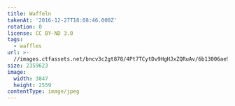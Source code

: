 ```yaml
---
title: Waffeln
takenAt: '2016-12-27T18:08:46.000Z'
rotation: 0
license: CC BY-ND 3.0
tags:
  - waffles
url: >-
  //images.ctfassets.net/bncv3c2gt878/4Pt7TCytDv9HgHJxZQRuAv/6b13006ae97dc82ac4956b59255edf9b/waffeln_31106806433_o
size: 2359623
image:
  width: 3847
  height: 2559
contentType: image/jpeg
---
```


